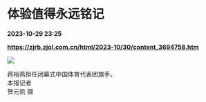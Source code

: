 # 体验值得永远铭记

**2023-10-29 23:25**

**https://zjrb.zjol.com.cn/html/2023-10/30/content_3694758.htm**

![](https://zjrb.zjol.com.cn/images/2023-10/30/zjrb2023103000005v01b009.jpg)

蒋裕燕担任闭幕式中国体育代表团旗手。  
本报记者  
贺元凯 摄